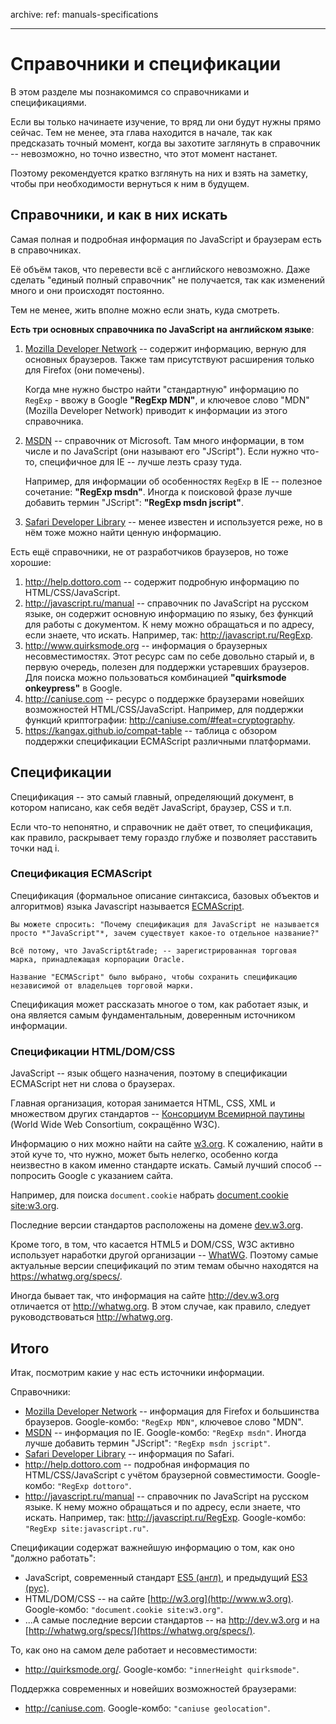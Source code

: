 archive:
  ref: manuals-specifications

---

# Справочники и спецификации

В этом разделе мы познакомимся со справочниками и спецификациями.

Если вы только начинаете изучение, то вряд ли они будут нужны прямо сейчас. Тем не менее, эта глава находится в начале, так как предсказать точный момент, когда вы захотите заглянуть в справочник -- невозможно, но точно известно, что этот момент настанет.

Поэтому рекомендуется кратко взглянуть на них и взять на заметку, чтобы при необходимости вернуться к ним в будущем.

## Справочники, и как в них искать

Самая полная и подробная информация по JavaScript и браузерам есть в справочниках.

Её объём таков, что перевести всё с английского невозможно. Даже сделать "единый полный справочник" не получается, так как изменений много и они происходят постоянно.

Тем не менее, жить вполне можно если знать, куда смотреть.

**Есть три основных справочника по JavaScript на английском языке**:

1. [Mozilla Developer Network](https://developer.mozilla.org/) -- содержит информацию, верную для основных браузеров. Также там присутствуют расширения только для Firefox (они помечены).

    Когда мне нужно быстро найти "стандартную" информацию по `RegExp` - ввожу в Google **"RegExp MDN"**, и ключевое слово "MDN" (Mozilla Developer Network) приводит к информации из этого справочника.
2. [MSDN](http://msdn.microsoft.com) -- справочник от Microsoft. Там много информации, в том числе и по JavaScript (они называют его "JScript"). Если нужно что-то, специфичное для IE -- лучше лезть сразу туда.

    Например, для информации об особенностях `RegExp` в IE -- полезное сочетание: **"RegExp msdn"**. Иногда к поисковой фразе лучше добавить термин "JScript": **"RegExp msdn jscript"**.
3. [Safari Developer Library](https://developer.apple.com/library/safari/navigation/index.html) -- менее известен и используется реже, но в нём тоже можно найти ценную информацию.

Есть ещё справочники, не от разработчиков браузеров, но тоже хорошие:

1. <http://help.dottoro.com> -- содержит подробную информацию по HTML/CSS/JavaScript.
2. <http://javascript.ru/manual> -- справочник по JavaScript на русском языке, он содержит основную информацию по языку, без функций для работы с документом. К нему можно обращаться и по адресу, если знаете, что искать. Например, так: <http://javascript.ru/RegExp>.
3. <http://www.quirksmode.org> -- информация о браузерных несовместимостях. Этот ресурс сам по себе довольно старый и, в первую очередь, полезен для поддержки устаревших браузеров. Для поиска можно пользоваться комбинацией **"quirksmode onkeypress"** в Google.
4. <http://caniuse.com> -- ресурс о поддержке браузерами новейших возможностей HTML/CSS/JavaScript. Например, для поддержки функций криптографии: <http://caniuse.com/#feat=cryptography>.
5. <https://kangax.github.io/compat-table> -- таблица с обзором поддержки спецификации ECMAScript различными платформами.

## Спецификации

Спецификация -- это самый главный, определяющий документ, в котором написано, как себя ведёт JavaScript, браузер, CSS и т.п.

Если что-то непонятно, и справочник не даёт ответ, то спецификация, как правило, раскрывает тему гораздо глубже и позволяет расставить точки над i.

### Спецификация ECMAScript

Спецификация (формальное описание синтаксиса, базовых объектов и алгоритмов) языка Javascript называется [ECMAScript](http://www.ecma-international.org/publications/standards/Ecma-262.htm).

```smart header="Почему не просто &quot;JavaScript&quot; ?"
Вы можете спросить: "Почему спецификация для JavaScript не называется просто *"JavaScript"*, зачем существует какое-то отдельное название?"

Всё потому, что JavaScript&trade; -- зарегистрированная торговая марка, принадлежащая корпорации Oracle.

Название "ECMAScript" было выбрано, чтобы сохранить спецификацию независимой от владельцев торговой марки.
```

Спецификация может рассказать многое о том, как работает язык, и она является самым фундаментальным, доверенным источником информации.

### Спецификации HTML/DOM/CSS

JavaScript -- язык общего назначения, поэтому в спецификации ECMAScript нет ни слова о браузерах.

Главная организация, которая занимается HTML, CSS, XML и множеством других стандартов -- [Консорциум Всемирной паутины](https://ru.wikipedia.org/wiki/%D0%9A%D0%BE%D0%BD%D1%81%D0%BE%D1%80%D1%86%D0%B8%D1%83%D0%BC_%D0%92%D1%81%D0%B5%D0%BC%D0%B8%D1%80%D0%BD%D0%BE%D0%B9_%D0%BF%D0%B0%D1%83%D1%82%D0%B8%D0%BD%D1%8B) (World Wide Web Consortium, сокращённо W3C).

Информацию о них можно найти на сайте [w3.org](http://w3.org). К сожалению, найти в этой куче то, что нужно, может быть нелегко, особенно когда неизвестно в каком именно стандарте искать. Самый лучший способ -- попросить Google с указанием сайта.

Например, для поиска `document.cookie` набрать [document.cookie site:w3.org](https://www.google.com/search?q=document.cookie+site%3Aw3.org).

Последние версии стандартов расположены на домене [dev.w3.org](http://dev.w3.org).

Кроме того, в том, что касается HTML5 и DOM/CSS, W3C активно использует наработки другой организации -- [WhatWG](https://whatwg.org/). Поэтому самые актуальные версии спецификаций по этим темам обычно находятся на <https://whatwg.org/specs/>.

Иногда бывает так, что информация на сайте <http://dev.w3.org> отличается от <http://whatwg.org>. В этом случае, как правило, следует руководствоваться <http://whatwg.org>.

## Итого

Итак, посмотрим какие у нас есть источники информации.

Справочники:

- <a href="https://developer.mozilla.org/">Mozilla Developer Network</a> -- информация для Firefox и большинства браузеров.
Google-комбо: `"RegExp MDN"`, ключевое слово "MDN".
- <a href="http://msdn.microsoft.com/">MSDN</a> -- информация по IE.
Google-комбо: `"RegExp msdn"`. Иногда лучше добавить термин "JScript": `"RegExp msdn jscript"`.
- [Safari Developer Library](https://developer.apple.com/library/safari/navigation/index.html) -- информация по Safari.
- <a href="http://help.dottoro.com">http://help.dottoro.com</a> -- подробная информация по HTML/CSS/JavaScript с учётом браузерной совместимости.
Google-комбо: `"RegExp dottoro"`.
- <http://javascript.ru/manual> -- справочник по JavaScript на русском языке. К нему можно обращаться и по адресу, если знаете, что искать. Например, так: <http://javascript.ru/RegExp>.
Google-комбо: `"RegExp site:javascript.ru"`.

Спецификации содержат важнейшую информацию о том, как оно "должно работать":

- JavaScript, современный стандарт [ES5 (англ)](http://www.ecma-international.org/publications/standards/Ecma-262.htm), и предыдущий [ES3 (рус)](http://javascript.ru/ecma).
- HTML/DOM/CSS -- на сайте [http://w3.org](http://www.w3.org).
Google-комбо: `"document.cookie site:w3.org"`.
- ...А самые последние версии стандартов -- на <http://dev.w3.org> и на [http://whatwg.org/specs/](https://whatwg.org/specs/).

То, как оно на самом деле работает и несовместимости:

- <http://quirksmode.org/>. Google-комбо: `"innerHeight quirksmode"`.

Поддержка современных и новейших возможностей браузерами:

- <http://caniuse.com>. Google-комбо: `"caniuse geolocation"`.

